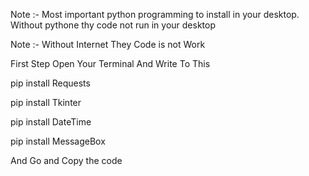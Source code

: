 Note :- Most important python programming to install in your desktop. Without pythone thy code not run in your desktop

Note :- Without Internet They Code is not Work

First Step Open Your Terminal And Write To This

pip install Requests

pip install Tkinter

pip install DateTime

pip install MessageBox

And Go and Copy the code
